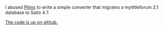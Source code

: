 <!--
title: Migrate mylittleforum to Saito
template: whats-new
date: 2015-02-06
author: Schlaefer
-->

I abused [Phinx] to write a simple converter that migrates a mylittleforum 2.1 database to Saito 4.7.

[The code is up on github.](https://github.com/Schlaefer/saito-import)

[Phinx]: https://phinx.org/